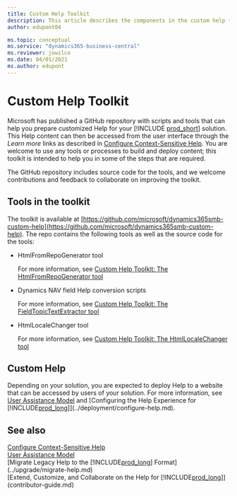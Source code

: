 ```yaml
---
title: Custom Help Toolkit
description: This article describes the components in the custom help toolkit for Business Central. 
author: edupont04

ms.topic: conceptual
ms.service: "dynamics365-business-central"
ms.reviewer: jowilco
ms.date: 04/01/2021
ms.author: edupont
---
```


# Custom Help Toolkit

Microsoft has published a GitHub repository with scripts and tools that can help you prepare customized Help for your [!INCLUDE [prod_short](../developer/includes/prod_short.md)] solution. This Help content can then be accessed from the user interface through the *Learn more* links as described in [Configure Context-Sensitive Help](context-sensitive-help.md). You are welcome to use any tools or processes to build and deploy content; this toolkit is intended to help you in some of the steps that are required.

The GitHub repository includes source code for the tools, and we welcome contributions and feedback to collaborate on improving the toolkit.  

## Tools in the toolkit

The toolkit is available at [https://github.com/microsoft/dynamics365smb-custom-help](https://github.com/microsoft/dynamics365smb-custom-help). The repo contains the following tools as well as the source code for the tools:

- HtmlFromRepoGenerator tool

    For more information, see [Custom Help Toolkit: The HtmlFromRepoGenerator tool](custom-help-toolkit-HtmlFromRepoGenerator.md)
- Dynamics NAV field Help conversion scripts

    For more information, see [Custom Help Toolkit: The FieldTopicTextExtractor tool](custom-help-toolkit-FieldTopicTextExtractor.md)
- HtmlLocaleChanger tool

    For more information, see [Custom Help Toolkit: The HtmlLocaleChanger tool](custom-help-toolkit-HtmlLocaleChanger.md)

## Custom Help

Depending on your solution, you are expected to deploy Help to a website that can be accessed by users of your solution. For more information, see [User Assistance Model](../user-assistance.md) and [Configuring the Help Experience for [!INCLUDE[prod_long](../developer/includes/prod_long.md)]](../deployment/configure-help.md).

## See also

[Configure Context-Sensitive Help](context-sensitive-help.md)  
[User Assistance Model](../user-assistance.md)  
[Migrate Legacy Help to the [!INCLUDE[prod_long](../developer/includes/prod_long.md)] Format](../upgrade/migrate-help.md)  
[Extend, Customize, and Collaborate on the Help for [!INCLUDE[prod_long](../developer/includes/prod_long.md)]](contributor-guide.md)  
